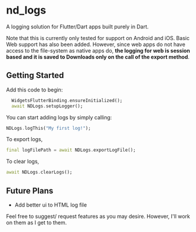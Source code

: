 # nd_logs

A logging solution for Flutter/Dart apps built purely in Dart.

Note that this is currently only tested for support on Android and iOS. Basic Web support has also been added. However, since web apps do not have access to the file-system as native apps do, **the logging for web is session based and it is saved to Downloads only on the call of the export method**.

## Getting Started

Add this code to begin:

```dart
  WidgetsFlutterBinding.ensureInitialized();
  await NDLogs.setupLogger();
```

You can start adding logs by simply calling:

```dart
NDLogs.logThis("My first log!");
```

To export logs,

```dart
final logFilePath = await NDLogs.exportLogFile();
```

To clear logs,

```dart
await NDLogs.clearLogs();
```

## Future Plans

- Add better ui to HTML log file

Feel free to suggest/ request features as you may desire. However, I'll work on them as I get to them.
